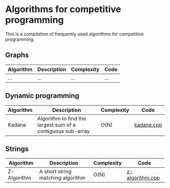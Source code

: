 # Algorithms for competitive programming
This is a compilation of frequently used algorithms for competitive programming.

## Graphs
Algorithm | Description | Complexity | Code
--------- | ----------- | ---------- | ----
... | ... | ... | ...

## Dynamic programming
Algorithm | Description | Complexity | Code
--------- | ----------- | ---------- | ----
Kadane | Algorithm to find the largest sum of a contiguous sub-array | O(N) | [kadane.cpp](https://github.com/mjzyaad/Algorithms/blob/master/kadane.cpp)

## Strings
Algorithm | Description | Complexity | Code
--------- | ----------- | ---------- | ----
Z-Algorithm | A short string matching algorithm | O(N) | [z-algorithm.cpp](https://github.com/mjzyaad/Algorithms/blob/master/z-algorithm.cpp)
